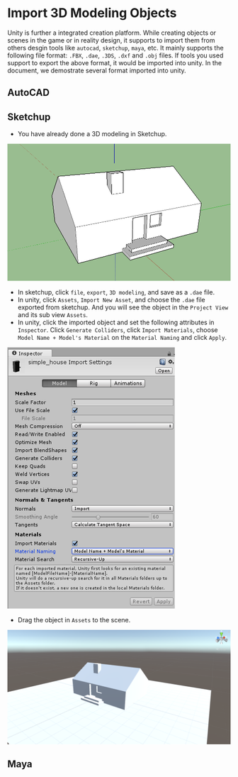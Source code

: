 # Import 3D Modeling Objects



Unity is further a integrated creation platform. While creating objects or scenes in the game or in reality design, it supports to import them from others desgin tools like `autocad`, `sketchup`, `maya`, etc. It mainly supports the following file format: `.FBX`, `.dae`, `.3DS`, `.dxf` and `.obj` files. If tools you used support to export the above format, it would be imported into unity. In the document, we demostrate several format imported into unity.



## AutoCAD





## Sketchup



* You have already done a 3D modeling in Sketchup.

![image/sketchup2unity.png](../image/sketchup2unity.png)

* In sketchup, click `file`, `export`, `3D modeling`, and save as a `.dae` file.
* In unity, click `Assets`, `Import New Asset`, and choose the `.dae` file exported from sketchup. And you will see the object in the `Project View` and its sub view `Assets`.
* In unity, click the imported object and set the following attributes in `Inspector`. Click `Generate Colliders`, click `Import Materials`, choose `Model Name + Model's Material` on the `Material Naming` and click `Apply`.

![../image/sketup2unity_inspector.png](../image/sketup2unity_inspector.png)

* Drag the object in `Assets` to the scene.

![../image/unitywithsketchup.png](../image/unitywithsketchup.png)



## Maya

